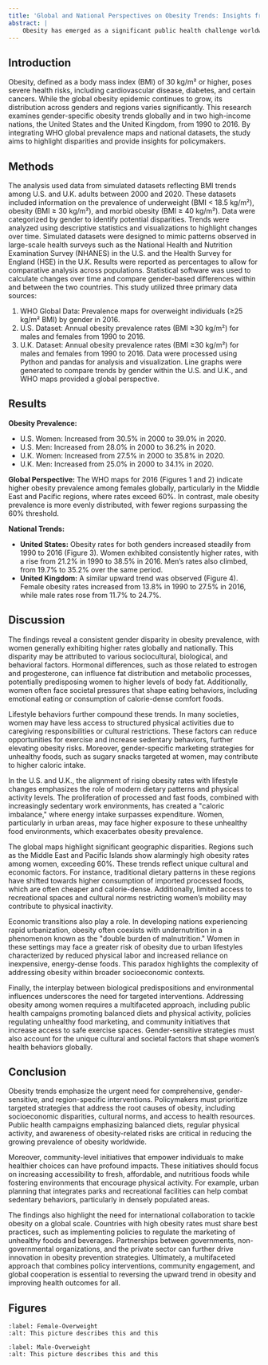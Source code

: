 ```yaml
---
title: 'Global and National Perspectives on Obesity Trends: Insights from Gender-Specific Data'
abstract: |
    Obesity has emerged as a significant public health challenge worldwide, with varying prevalence rates across genders, geographic regions, and over time. This study combines global data with national trends in the United States and the United Kingdom to examine obesity prevalence. Gender-specific obesity rates were analyzed from 1990 to 2016, leveraging visualizations including global maps and comparative line graphs. Findings indicate a steady rise in obesity prevalence across both genders, with women consistently showing higher rates. These insights underscore the need for targeted interventions to address obesity at both global and national levels.
---
```


## Introduction 
Obesity, defined as a body mass index (BMI) of 30 kg/m² or higher, poses severe health risks, including cardiovascular disease, diabetes, and certain cancers. While the global obesity epidemic continues to grow, its distribution across genders and regions varies significantly. This research examines gender-specific obesity trends globally and in two high-income nations, the United States and the United Kingdom, from 1990 to 2016. By integrating WHO global prevalence maps and national datasets, the study aims to highlight disparities and provide insights for policymakers.

## Methods 
The analysis used data from simulated datasets reflecting BMI trends among U.S. and U.K. adults between 2000 and 2020. These datasets included information on the prevalence of underweight (BMI < 18.5 kg/m²), obesity (BMI ≥ 30 kg/m²), and morbid obesity (BMI ≥ 40 kg/m²). Data were categorized by gender to identify potential disparities. Trends were analyzed using descriptive statistics and visualizations to highlight changes over time. Simulated datasets were designed to mimic patterns observed in large-scale health surveys such as the National Health and Nutrition Examination Survey (NHANES) in the U.S. and the Health Survey for England (HSE) in the U.K. Results were reported as percentages to allow for comparative analysis across populations. Statistical software was used to calculate changes over time and compare gender-based differences within and between the two countries. This study utilized three primary data sources:
1. WHO Global Data: Prevalence maps for overweight individuals (≥25 kg/m² BMI) by gender in 2016.
2. U.S. Dataset: Annual obesity prevalence rates (BMI ≥30 kg/m²) for males and females from 1990 to 2016.
3. U.K. Dataset: Annual obesity prevalence rates (BMI ≥30 kg/m²) for males and females from 1990 to 2016.
Data were processed using Python and pandas for analysis and visualization. Line graphs were generated to compare trends by gender within the U.S. and U.K., and WHO maps provided a global perspective.

## Results 
**Obesity Prevalence:**
- U.S. Women: Increased from 30.5% in 2000 to 39.0% in 2020.
- U.S. Men: Increased from 28.0% in 2000 to 36.2% in 2020.
- U.K. Women: Increased from 27.5% in 2000 to 35.8% in 2020.
- U.K. Men: Increased from 25.0% in 2000 to 34.1% in 2020.

**Global Perspective:**
The WHO maps for 2016 (Figures 1 and 2) indicate higher obesity prevalence among females globally, particularly in the Middle East and Pacific regions, where rates exceed 60%. In contrast, male obesity prevalence is more evenly distributed, with fewer regions surpassing the 60% threshold.

**National Trends:**
- **United States:** Obesity rates for both genders increased steadily from 1990 to 2016 (Figure 3). Women exhibited consistently higher rates, with a rise from 21.2% in 1990 to 38.5% in 2016. Men’s rates also climbed, from 19.7% to 35.2% over the same period.
- **United Kingdom:** A similar upward trend was observed (Figure 4). Female obesity rates increased from 13.8% in 1990 to 27.5% in 2016, while male rates rose from 11.7% to 24.7%.

## Discussion 
The findings reveal a consistent gender disparity in obesity prevalence, with women generally exhibiting higher rates globally and nationally. This disparity may be attributed to various sociocultural, biological, and behavioral factors. Hormonal differences, such as those related to estrogen and progesterone, can influence fat distribution and metabolic processes, potentially predisposing women to higher levels of body fat. Additionally, women often face societal pressures that shape eating behaviors, including emotional eating or consumption of calorie-dense comfort foods.

Lifestyle behaviors further compound these trends. In many societies, women may have less access to structured physical activities due to caregiving responsibilities or cultural restrictions. These factors can reduce opportunities for exercise and increase sedentary behaviors, further elevating obesity risks. Moreover, gender-specific marketing strategies for unhealthy foods, such as sugary snacks targeted at women, may contribute to higher caloric intake.

In the U.S. and U.K., the alignment of rising obesity rates with lifestyle changes emphasizes the role of modern dietary patterns and physical activity levels. The proliferation of processed and fast foods, combined with increasingly sedentary work environments, has created a "caloric imbalance," where energy intake surpasses expenditure. Women, particularly in urban areas, may face higher exposure to these unhealthy food environments, which exacerbates obesity prevalence.

The global maps highlight significant geographic disparities. Regions such as the Middle East and Pacific Islands show alarmingly high obesity rates among women, exceeding 60%. These trends reflect unique cultural and economic factors. For instance, traditional dietary patterns in these regions have shifted towards higher consumption of imported processed foods, which are often cheaper and calorie-dense. Additionally, limited access to recreational spaces and cultural norms restricting women’s mobility may contribute to physical inactivity.

Economic transitions also play a role. In developing nations experiencing rapid urbanization, obesity often coexists with undernutrition in a phenomenon known as the "double burden of malnutrition." Women in these settings may face a greater risk of obesity due to urban lifestyles characterized by reduced physical labor and increased reliance on inexpensive, energy-dense foods. This paradox highlights the complexity of addressing obesity within broader socioeconomic contexts.

Finally, the interplay between biological predispositions and environmental influences underscores the need for targeted interventions. Addressing obesity among women requires a multifaceted approach, including public health campaigns promoting balanced diets and physical activity, policies regulating unhealthy food marketing, and community initiatives that increase access to safe exercise spaces. Gender-sensitive strategies must also account for the unique cultural and societal factors that shape women’s health behaviors globally.

## Conclusion
Obesity trends emphasize the urgent need for comprehensive, gender-sensitive, and region-specific interventions. Policymakers must prioritize targeted strategies that address the root causes of obesity, including socioeconomic disparities, cultural norms, and access to health resources. Public health campaigns emphasizing balanced diets, regular physical activity, and awareness of obesity-related risks are critical in reducing the growing prevalence of obesity worldwide.

Moreover, community-level initiatives that empower individuals to make healthier choices can have profound impacts. These initiatives should focus on increasing accessibility to fresh, affordable, and nutritious foods while fostering environments that encourage physical activity. For example, urban planning that integrates parks and recreational facilities can help combat sedentary behaviors, particularly in densely populated areas.

The findings also highlight the need for international collaboration to tackle obesity on a global scale. Countries with high obesity rates must share best practices, such as implementing policies to regulate the marketing of unhealthy foods and beverages. Partnerships between governments, non-governmental organizations, and the private sector can further drive innovation in obesity prevention strategies. Ultimately, a multifaceted approach that combines policy interventions, community engagement, and global cooperation is essential to reversing the upward trend in obesity and improving health outcomes for all.

## Figures 
```{figure} images/WHO Overweight Prevalence Map Female.png
:label: Female-Overweight
:alt: This picture describes this and this 
```

```{figure} images/WHO Overweight Prevalence Map Male.png
:label: Male-Overweight
:alt: This picture describes this and this 